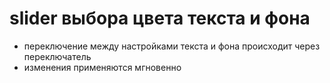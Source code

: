 # slider выбора цвета текста и фона
- переключение между настройками текста и фона происходит через переключатель 
- изменения применяются мгновенно
